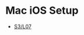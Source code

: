 Mac iOS Setup
=============

- [S3/L07](https://www.youtube.com/watch?v=gTaonx_Ci48&list=PLCKuOXG0bPi0sIn-nDsi7ma9OV6MEMkxj&index=37)

